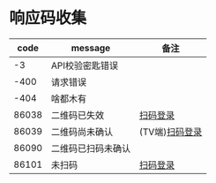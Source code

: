 # 响应码收集

| code  | message   | 备注                                        |
|-------|-----------|-------------------------------------------|
| -3    | API校验密匙错误 |                                           |
| -400  | 请求错误      |                                           |
| -404  | 啥都木有      |                                           |
| 86038 | 二维码已失效    | [扫码登录](login/qr_tv.md#apptv端获取登录二维码)      |
| 86039 | 二维码尚未确认   | (TV端)[扫码登录](login/qr_tv.md#apptv端获取登录二维码) |
| 86090 | 二维码已扫码未确认 |                                           |
| 86101 | 未扫码       | [扫码登录](login/qr_tv.md#apptv端获取登录二维码)      |

